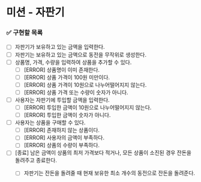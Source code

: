 # 미션 - 자판기

### ✅ 구현할 목록

- [ ] 자판기가 보유하고 있는 금액을 입력한다.
- [ ] 자판기는 보유하고 있는 금액으로 동전을 무작위로 생성한다.
- [ ] 상품명, 가격, 수량을 입력하여 상품을 추가할 수 있다.
    - [ ] [ERROR] 상품명이 이미 존재한다.
    - [ ] [ERROR] 상품 가격이 100원 미만이다.
    - [ ] [ERROR] 상품 가격이 10원으로 나누어떨어지지 않는다.
    - [ ] [ERROR] 상품 가격 또는 수량이 숫자가 아니다.
- [ ] 사용자는 자판기에 투입할 금액을 입력한다.
    - [ ] [ERROR] 투입한 금액이 10원으로 나누어떨어지지 않는다.
    - [ ] [ERROR] 투입한 금액이 숫자가 아니다.
- [ ] 사용자는 상품을 구매할 수 있다.
    - [ ] [ERROR] 존재하지 않는 상품이다.
    - [ ] [ERROR] 사용자의 금액이 부족하다.
    - [ ] [ERROR] 상품의 수량이 부족하다.
- [ ] [종료] 남은 금액이 상품의 최저 가격보다 적거나, 모든 상품이 소진된 경우 잔돈을 돌려주고 종료한다.
    - [ ] 자판기는 잔돈을 돌려줄 때 현재 보유한 최소 개수의 동전으로 잔돈을 돌려준다.
    
